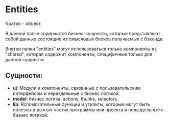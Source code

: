 # Entities

Кратко - объект.

В данной папке содержатся бизнес-сущности, которые представляют собой данные состоящие из смысловых блоков получаемых с бэкенда.

Внутри папки "entities" могут использоваться только компоненты из "shared", которая содержит компоненты, специфичные только для данной сущности.

## Сущности:

- **ui**: Модули и компоненты, связанные с пользовательским интерфейсом и нераздельные с бизнес логикой.
- **model**: бизнес логика. actions, thunks, selectors.
- **lib**: Вспомогательные функции и утилиты, которые могут быть полезны в разных частях программы или проекта и нераздельные с бизнес логикой.
